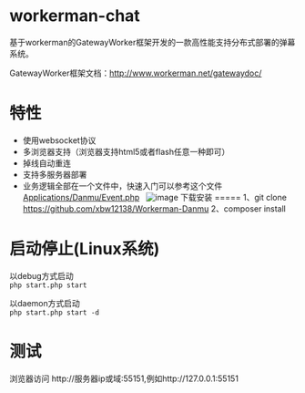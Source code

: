 workerman-chat
=======
基于workerman的GatewayWorker框架开发的一款高性能支持分布式部署的弹幕系统。

GatewayWorker框架文档：http://www.workerman.net/gatewaydoc/

 特性
======
 * 使用websocket协议
 * 多浏览器支持（浏览器支持html5或者flash任意一种即可）
 * 掉线自动重连
 * 支持多服务器部署
 * 业务逻辑全部在一个文件中，快速入门可以参考这个文件[Applications/Danmu/Event.php](https://github.com/xbw12138/Workerman-Danmu/blob/master/Applications/Danmu/Event.php)   
 ![image](https://github.com/xbw12138/Workerman-Danmu/shortscreen.png)
下载安装
=====
1、git clone https://github.com/xbw12138/Workerman-Danmu
2、composer install

启动停止(Linux系统)
=====
以debug方式启动  
```php start.php start  ```

以daemon方式启动  
```php start.php start -d ```

测试
=======
浏览器访问 http://服务器ip或域:55151,例如http://127.0.0.1:55151
